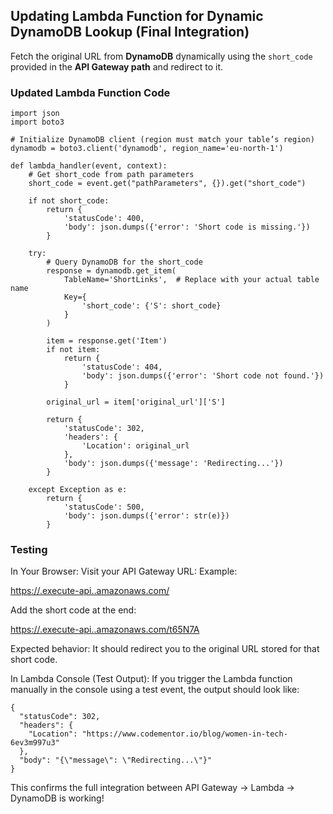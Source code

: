 ## Updating Lambda Function for Dynamic DynamoDB Lookup (Final Integration)

Fetch the original URL from **DynamoDB** dynamically using the `short_code` provided in the **API Gateway path** and redirect to it.


### Updated Lambda Function Code

```
import json
import boto3

# Initialize DynamoDB client (region must match your table’s region)
dynamodb = boto3.client('dynamodb', region_name='eu-north-1') 

def lambda_handler(event, context):
    # Get short_code from path parameters
    short_code = event.get("pathParameters", {}).get("short_code")

    if not short_code:
        return {
            'statusCode': 400,
            'body': json.dumps({'error': 'Short code is missing.'})
        }

    try:
        # Query DynamoDB for the short_code
        response = dynamodb.get_item(
            TableName='ShortLinks',  # Replace with your actual table name
            Key={
                'short_code': {'S': short_code}
            }
        )

        item = response.get('Item')
        if not item:
            return {
                'statusCode': 404,
                'body': json.dumps({'error': 'Short code not found.'})
            }

        original_url = item['original_url']['S']

        return {
            'statusCode': 302,
            'headers': {
                'Location': original_url
            },
            'body': json.dumps({'message': 'Redirecting...'})
        }

    except Exception as e:
        return {
            'statusCode': 500,
            'body': json.dumps({'error': str(e)})
        }
```

### Testing

In Your Browser:
Visit your API Gateway URL:
Example:

[https://<random-id>.execute-api.<region>.amazonaws.com/](https://<random-id>.execute-api.<region>.amazonaws.com/)

Add the short code at the end:

[https://<random-id>.execute-api.<region>.amazonaws.com/t65N7A](https://<random-id>.execute-api.<region>.amazonaws.com/t65N7A)

Expected behavior: It should redirect you to the original URL stored for that short code.

In Lambda Console (Test Output):
If you trigger the Lambda function manually in the console using a test event, the output should look like:

```
{
  "statusCode": 302,
  "headers": {
    "Location": "https://www.codementor.io/blog/women-in-tech-6ev3m997u3"
  },
  "body": "{\"message\": \"Redirecting...\"}"
}
```

This confirms the full integration between API Gateway → Lambda → DynamoDB is working!




